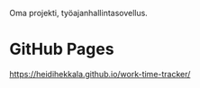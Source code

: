 Oma projekti, työajanhallintasovellus.

# GitHub Pages
https://heidihekkala.github.io/work-time-tracker/
